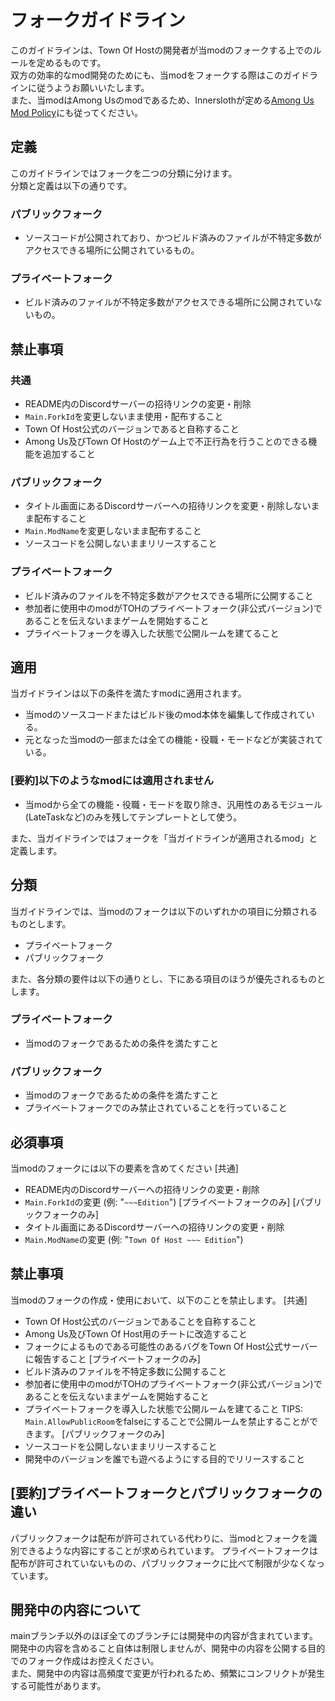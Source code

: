# フォークガイドライン
このガイドラインは、Town Of Hostの開発者が当modのフォークする上でのルールを定めるものです。  
双方の効率的なmod開発のためにも、当modをフォークする際はこのガイドラインに従うようお願いいたします。  
また、当modはAmong Usのmodであるため、Innerslothが定める[Among Us Mod Policy](https://www.innersloth.com/among-us-mod-policy/)にも従ってください。  

## 定義
このガイドラインではフォークを二つの分類に分けます。  
分類と定義は以下の通りです。
### パブリックフォーク
- ソースコードが公開されており、かつビルド済みのファイルが不特定多数がアクセスできる場所に公開されているもの。
### プライベートフォーク
- ビルド済みのファイルが不特定多数がアクセスできる場所に公開されていないもの。

## 禁止事項
### 共通
- README内のDiscordサーバーの招待リンクの変更・削除
- `Main.ForkId`を変更しないまま使用・配布すること
- Town Of Host公式のバージョンであると自称すること
- Among Us及びTown Of Hostのゲーム上で不正行為を行うことのできる機能を追加すること
### パブリックフォーク
- タイトル画面にあるDiscordサーバーへの招待リンクを変更・削除しないまま配布すること
- `Main.ModName`を変更しないまま配布すること
- ソースコードを公開しないままリリースすること
### プライベートフォーク
- ビルド済みのファイルを不特定多数がアクセスできる場所に公開すること
- 参加者に使用中のmodがTOHのプライベートフォーク(非公式バージョン)であることを伝えないままゲームを開始すること
- プライベートフォークを導入した状態で公開ルームを建てること

## 適用
当ガイドラインは以下の条件を満たすmodに適用されます。  
- 当modのソースコードまたはビルド後のmod本体を編集して作成されている。
- 元となった当modの一部または全ての機能・役職・モードなどが実装されている。
### [要約]以下のようなmodには適用されません
- 当modから全ての機能・役職・モードを取り除き、汎用性のあるモジュール(LateTaskなど)のみを残してテンプレートとして使う。

また、当ガイドラインではフォークを「当ガイドラインが適用されるmod」と定義します。   

## 分類
当ガイドラインでは、当modのフォークは以下のいずれかの項目に分類されるものとします。
- プライベートフォーク
- パブリックフォーク

また、各分類の要件は以下の通りとし、下にある項目のほうが優先されるものとします。
### プライベートフォーク
- 当modのフォークであるための条件を満たすこと
### パブリックフォーク
- 当modのフォークであるための条件を満たすこと
- プライベートフォークでのみ禁止されていることを行っていること

## 必須事項
当modのフォークには以下の要素を含めてください
[共通]
- README内のDiscordサーバーへの招待リンクの変更・削除
- `Main.ForkId`の変更 (例: "`~~~Edition`")
[プライベートフォークのみ]
[パブリックフォークのみ]
- タイトル画面にあるDiscordサーバーへの招待リンクの変更・削除
- `Main.ModName`の変更 (例: "`Town Of Host ~~~ Edition`")

## 禁止事項
当modのフォークの作成・使用において、以下のことを禁止します。
[共通]
- Town Of Host公式のバージョンであることを自称すること
- Among Us及びTown Of Host用のチートに改造すること
- フォークによるものである可能性のあるバグをTown Of Host公式サーバーに報告すること
[プライベートフォークのみ]
- ビルド済みのファイルを不特定多数に公開すること
- 参加者に使用中のmodがTOHのプライベートフォーク(非公式バージョン)であることを伝えないままゲームを開始すること
- プライベートフォークを導入した状態で公開ルームを建てること
TIPS: `Main.AllowPublicRoom`をfalseにすることで公開ルームを禁止することができます。
[パブリックフォークのみ]
- ソースコードを公開しないままリリースすること
- 開発中のバージョンを誰でも遊べるようにする目的でリリースすること

## [要約]プライベートフォークとパブリックフォークの違い
パブリックフォークは配布が許可されている代わりに、当modとフォークを識別できるような内容にすることが求められています。
プライベートフォークは配布が許可されていないものの、パブリックフォークに比べて制限が少なくなっています。

## 開発中の内容について
mainブランチ以外のほぼ全てのブランチには開発中の内容が含まれています。  
開発中の内容を含めること自体は制限しませんが、開発中の内容を公開する目的でのフォーク作成はお控えください。  
また、開発中の内容は高頻度で変更が行われるため、頻繁にコンフリクトが発生する可能性があります。  